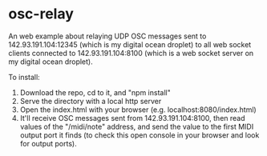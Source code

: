 # osc-relay

An web example about relaying UDP OSC messages sent to 142.93.191.104:12345 (which is my digital ocean droplet) to all web socket clients connected to 142.93.191.104:8100 (which is a web socket server on my digital ocean droplet).

To install:

1. Download the repo, cd to it, and "npm install"
2. Serve the directory with a local http server
3. Open the index.html with your browser (e.g. localhost:8080/index.html)
4. It'll receive OSC messages sent from 142.93.191.104:8100, then read values of the "/midi/note" address, and send the value to the first MIDI output port it finds (to check this open console in your browser and look for output ports).
